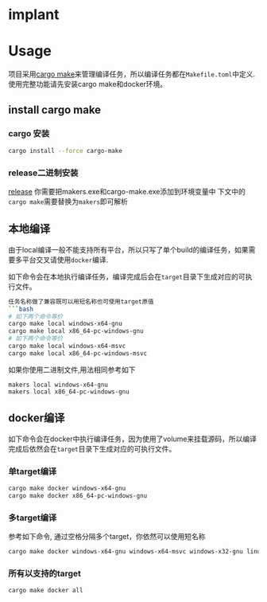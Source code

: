 # implant

# Usage
项目采用[cargo make](https://github.com/sagiegurari/cargo-make)来管理编译任务，所以编译任务都在`Makefile.toml`中定义.
使用完整功能请先安装cargo make和docker环境。
## install cargo make
### cargo 安装
```bash
cargo install --force cargo-make
```
### release二进制安装
[release](https://github.com/sagiegurari/cargo-make/releases)
你需要把makers.exe和cargo-make.exe添加到环境变量中
下文中的`cargo make`需要替换为`makers`即可解析
## 本地编译
由于local编译一般不能支持所有平台，所以只写了单个build的编译任务，如果需要多平台交叉请使用`docker`编译.

如下命令会在本地执行编译任务，编译完成后会在`target`目录下生成对应的可执行文件。
```bash
任务名称做了兼容既可以用短名称也可使用target原值
```bash
# 如下两个命令等价
cargo make local windows-x64-gnu
cargo make local x86_64-pc-windows-gnu
# 如下两个命令等价
cargo make local windows-x64-msvc
cargo make local x86_64-pc-windows-msvc
```
如果你使用二进制文件,用法相同参考如下
```
makers local windows-x64-gnu
makers local x86_64-pc-windows-gnu
```

## docker编译
如下命令会在docker中执行编译任务，因为使用了volume来挂载源码，所以编译完成后依然会在`target`目录下生成对应的可执行文件。
### 单target编译
```bash
cargo make docker windows-x64-gnu
cargo make docker x86_64-pc-windows-gnu
```
### 多target编译
参考如下命令, 通过空格分隔多个target，你依然可以使用短名称
```bash
cargo make docker windows-x64-gnu windows-x64-msvc windows-x32-gnu linux-x64-gnu linux-x32-gnu
```

### 所有以支持的target
```bash
cargo make docker all
```